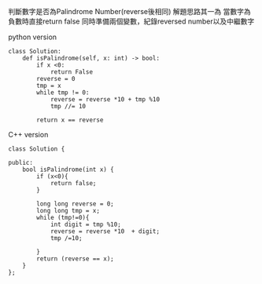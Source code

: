 判斷數字是否為Palindrome Number(reverse後相同)
解題思路其一為
當數字為負數時直接return false
同時準備兩個變數，紀錄reversed number以及中繼數字

python version
```
class Solution:
    def isPalindrome(self, x: int) -> bool:
        if x <0:
            return False
        reverse = 0
        tmp = x
        while tmp != 0:
            reverse = reverse *10 + tmp %10
            tmp //= 10

        return x == reverse
```

C++ version
```
class Solution {

public:
    bool isPalindrome(int x) {
        if (x<0){
            return false;
        }

        long long reverse = 0;
        long long tmp = x;
        while (tmp!=0){
            int digit = tmp %10;
            reverse = reverse *10  + digit;
            tmp /=10;

        }
        return (reverse == x);
    }
};
```

